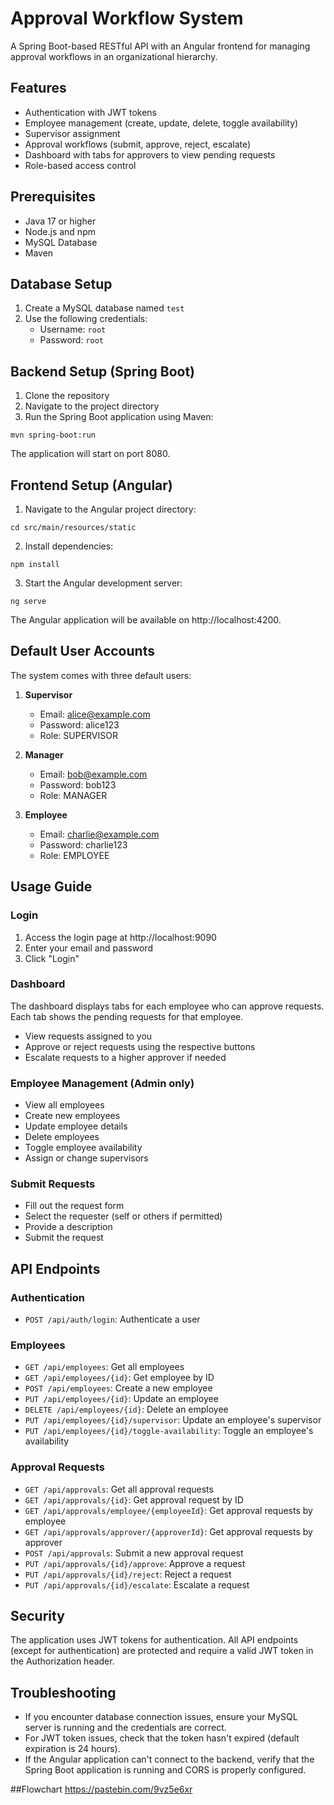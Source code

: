 # Approval Workflow System

A Spring Boot-based RESTful API with an Angular frontend for managing approval workflows in an organizational hierarchy.

## Features

- Authentication with JWT tokens
- Employee management (create, update, delete, toggle availability)
- Supervisor assignment
- Approval workflows (submit, approve, reject, escalate)
- Dashboard with tabs for approvers to view pending requests
- Role-based access control

## Prerequisites

- Java 17 or higher
- Node.js and npm
- MySQL Database
- Maven

## Database Setup

1. Create a MySQL database named `test`
2. Use the following credentials:
   - Username: `root`
   - Password: `root`

## Backend Setup (Spring Boot)

1. Clone the repository
2. Navigate to the project directory
3. Run the Spring Boot application using Maven:

```
mvn spring-boot:run
```

The application will start on port 8080.

## Frontend Setup (Angular)

1. Navigate to the Angular project directory:

```
cd src/main/resources/static
```

2. Install dependencies:

```
npm install
```

3. Start the Angular development server:

```
ng serve
```

The Angular application will be available on http://localhost:4200.

## Default User Accounts

The system comes with three default users:

1. **Supervisor**
   - Email: alice@example.com
   - Password: alice123
   - Role: SUPERVISOR

2. **Manager**
   - Email: bob@example.com
   - Password: bob123
   - Role: MANAGER

3. **Employee**
   - Email: charlie@example.com
   - Password: charlie123
   - Role: EMPLOYEE

## Usage Guide

### Login

1. Access the login page at http://localhost:9090
2. Enter your email and password
3. Click "Login"

### Dashboard

The dashboard displays tabs for each employee who can approve requests. Each tab shows the pending requests for that employee.

- View requests assigned to you
- Approve or reject requests using the respective buttons
- Escalate requests to a higher approver if needed

### Employee Management (Admin only)

- View all employees
- Create new employees
- Update employee details
- Delete employees
- Toggle employee availability
- Assign or change supervisors

### Submit Requests

- Fill out the request form
- Select the requester (self or others if permitted)
- Provide a description
- Submit the request

## API Endpoints

### Authentication

- `POST /api/auth/login`: Authenticate a user

### Employees

- `GET /api/employees`: Get all employees
- `GET /api/employees/{id}`: Get employee by ID
- `POST /api/employees`: Create a new employee
- `PUT /api/employees/{id}`: Update an employee
- `DELETE /api/employees/{id}`: Delete an employee
- `PUT /api/employees/{id}/supervisor`: Update an employee's supervisor
- `PUT /api/employees/{id}/toggle-availability`: Toggle an employee's availability

### Approval Requests

- `GET /api/approvals`: Get all approval requests
- `GET /api/approvals/{id}`: Get approval request by ID
- `GET /api/approvals/employee/{employeeId}`: Get approval requests by employee
- `GET /api/approvals/approver/{approverId}`: Get approval requests by approver
- `POST /api/approvals`: Submit a new approval request
- `PUT /api/approvals/{id}/approve`: Approve a request
- `PUT /api/approvals/{id}/reject`: Reject a request
- `PUT /api/approvals/{id}/escalate`: Escalate a request

## Security

The application uses JWT tokens for authentication. All API endpoints (except for authentication) are protected and require a valid JWT token in the Authorization header.

## Troubleshooting

- If you encounter database connection issues, ensure your MySQL server is running and the credentials are correct.
- For JWT token issues, check that the token hasn't expired (default expiration is 24 hours).
- If the Angular application can't connect to the backend, verify that the Spring Boot application is running and CORS is properly configured. 




##Flowchart
https://pastebin.com/9vz5e6xr
